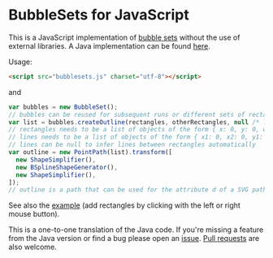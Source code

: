 BubbleSets for JavaScript
=========================

This is a JavaScript implementation of [bubble sets](http://vialab.science.uoit.ca/portfolio/bubblesets)
without the use of external libraries. A Java implementation can be found [here](https://github.com/JosuaKrause/Bubble-Sets).

Usage:

```html
<script src="bubblesets.js" charset="utf-8"></script>
```

and

```javascript
var bubbles = new BubbleSet();
// bubbles can be reused for subsequent runs or different sets of rectangles
var list = bubbles.createOutline(rectangles, otherRectangles, null /* lines */);
// rectangles needs to be a list of objects of the form { x: 0, y: 0, width: 0, height: 0 }
// lines needs to be a list of objects of the form { x1: 0, x2: 0, y1: 0, y2: 0 }
// lines can be null to infer lines between rectangles automatically
var outline = new PointPath(list).transform([
  new ShapeSimplifier(),
  new BSplineShapeGenerator(),
  new ShapeSimplifier(),
]);
// outline is a path that can be used for the attribute d of a SVG path element
```

See also the [example](http://josuakrause.github.io/bubblesets-js/) (add rectangles by clicking with the left or right mouse button).

This is a one-to-one translation of the Java code. If you're missing a feature from the Java version or find a bug please open an [issue](https://github.com/JosuaKrause/bubblesets-js/issues/new). [Pull requests](https://github.com/JosuaKrause/bubblesets-js/compare) are also welcome.
